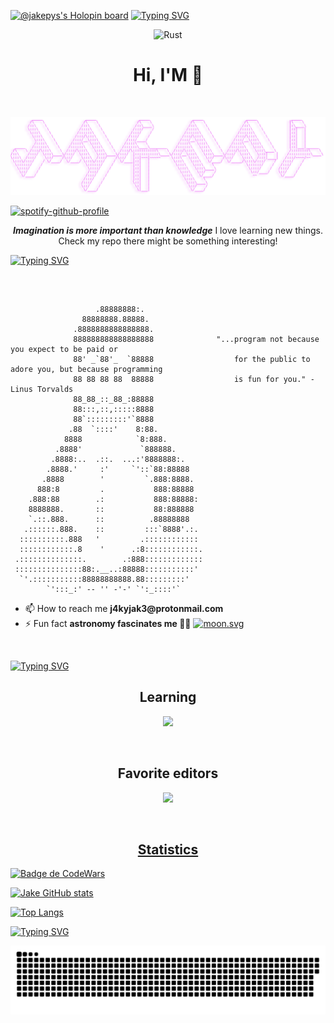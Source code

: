 [![@jakepys's Holopin board](https://holopin.me/jakepys)](https://holopin.io/@jakepys) 
[![Typing SVG](http://readme-typing-svg.herokuapp.com?font=Agdasima&pause=1000&color=11DF19&random=true&width=435&lines=Hi%2C+I'm+Jakepys;And+I+love+Linux%2C+and+programming;What+are+you+waiting+for%2C+check+out+whatever+you+like)](https://git.io/typing-svg)

<p align="center" width="200" style="border-radius: 1000px;">
  <img src="https://media1.tenor.com/m/v1dPoOluqiwAAAAd/ferris-rust.gif" alt="Rust" />
 
  <h1 align="center">Hi, I'M 🦊</h1>
</p>

  <br>


![](./svg/jakepy.png)

[![spotify-github-profile](https://spotify-github-profile.kittinanx.com/api/view?uid=fgna6pkyqb0rz60dv3xdj6wma&cover_image=true&theme=natemoo-re&show_offline=false&background_color=121212&interchange=false&bar_color=53b14f&bar_color_cover=false)](https://github.com/kittinan/spotify-github-profile)


<p align="center"><strong><i>Imagination is more important than knowledge</i></strong> I love learning new things.<br />Check my repo there might be something interesting!</p>

[![Typing SVG](https://readme-typing-svg.herokuapp.com?font=Fira+Code&pause=1000&color=F71D23&background=FF939300&vCenter=true&multiline=true&width=450&lines=-------------------------------------)](https://git.io/typing-svg)


<br />

```  
  
                   .88888888:.
                88888888.88888.
              .8888888888888888.
              888888888888888888              "...program not because you expect to be paid or
              88' _`88'_  `88888                  for the public to adore you, but because programming
              88 88 88 88  88888                  is fun for you." - Linus Torvalds
              88_88_::_88_:88888
              88:::,::,:::::8888
              88`:::::::::'`8888
             .88  `::::'    8:88.
            8888            `8:888.
          .8888'             `888888.
         .8888:..  .::.  ...:'8888888:.
        .8888.'     :'     `'::`88:88888
       .8888        '         `.888:8888.
      888:8         .           888:88888
    .888:88        .:           888:88888:
    8888888.       ::           88:888888
    `.::.888.      ::          .88888888
   .::::::.888.    ::         :::`8888'.:.
  ::::::::::.888   '         .::::::::::::
  ::::::::::::.8    '      .:8::::::::::::.
 .::::::::::::::.        .:888:::::::::::::
 :::::::::::::::88:.__..:88888:::::::::::'
  `'.:::::::::::88888888888.88:::::::::'
        `':::_:' -- '' -'-' `':_::::'`
```
 

<ul>
   <li>📫 How to reach me <strong>j4kyjak3@protonmail.com</strong></li>
   <li>⚡ Fun fact <strong>astronomy fascinates me 🌌🔭</strong>
   <a href="https://moon-svg.minung.dev">
    <img src="https://moon-svg.minung.dev/moon.svg?size=32&theme=ray" alt="moon.svg" />
  </a>
  </li>
</ul>

<br/>

[![Typing SVG](https://readme-typing-svg.herokuapp.com?font=Fira+Code&pause=1000&color=F71D23&background=FF939300&vCenter=true&multiline=true&width=450&lines=-------------------------------------)](https://git.io/typing-svg)

<h2 align='center'>Learning</h2>

<p align="center">
  <a href="https://skillicons.dev">
    <img src="https://skillicons.dev/icons?i=git,python,bash,linux,docker,go,ts"/>
  </a>
</p>

<br/>
<h2 align="center">Favorite editors </h2>
<p align="center">
  <a href="https://skillicons.dev">
    <img src="https://skillicons.dev/icons?i=vscode,vim" />
</p>

<br />

<h2 align="center"> Statistics </h2>
<a href="https://github.com/anuraghazra/github-readme-stats">

 ![Badge de CodeWars](https://www.codewars.com/users/JuanPerdomo00/badges/small)

 
<!--<p>&nbsp;<img align="center" src="https://github-readme-stats.vercel.app/api?username=juanperdomo00&show_icons=ocean_dark" alt="juanperdomo00" /></p>-->
  
[![Jake GitHub stats](https://github-readme-stats.vercel.app/api?username=JuanPerdomo00&theme=tokyonight)](https://github.com/esteban180sx/github-readme-stats)
  
  
[![Top Langs](https://github-readme-stats.vercel.app/api/top-langs/?username=JuanPerdomo00&layout=compact&theme=tokyonight)](https://github.com/esteban180sx)

[![Typing SVG](https://readme-typing-svg.herokuapp.com?font=Fira+Code&pause=1000&color=F71D23&background=FF939300&vCenter=true&multiline=true&width=450&lines=-------------------------------------)](https://git.io/typing-svg)
  
 ![](./svg/github-user-contribution.svg)



